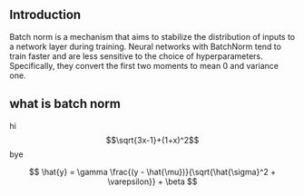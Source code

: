 ## Introduction
Batch norm is a mechanism that aims to stabilize the distribution of inputs to a network layer during training. Neural networks with BatchNorm tend to train faster and are less sensitive to the choice of hyperparameters. Specifically, they convert the first two moments to mean 0 and variance one.


## what is batch norm
hi $$\sqrt{3x-1}+(1+x)^2$$ bye


$$ \hat{y} = \gamma \frac{(y - \hat{\mu})}{\sqrt{\hat{\sigma}^2 + \varepsilon}} + \beta $$

